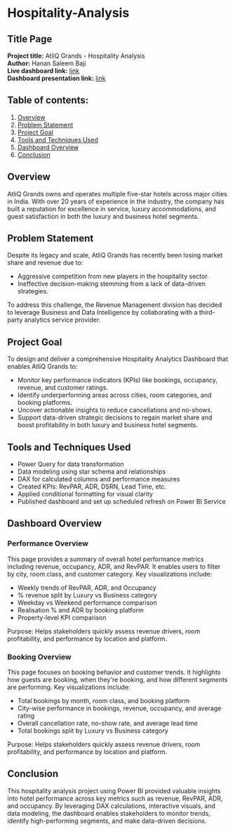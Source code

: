 # Hospitality-Analysis

## Title Page

**Project title:** AtliQ Grands - Hospitality Analysis   
**Author:** Hanan Saleem Baji  
**Live dashboard link:** [link](https://app.powerbi.com/view?r=eyJrIjoiNGVkMjUwMjYtMWE1Ny00NmFkLWE1ZGQtMjZmZTg1MTNkNTllIiwidCI6ImM2ZTU0OWIzLTVmNDUtNDAzMi1hYWU5LWQ0MjQ0ZGM1YjJjNCJ9)      
**Dashboard presentation link:** [link](https://drive.google.com/file/d/1Wr8OOtT_Xz8mLPDmhwlVQjHNCE68Nnnn/view?usp=sharing)


## Table of contents:

1. [Overview](#overview)
2. [Problem Statement](#problem-statement)
3. [Project Goal](#project-goal)
4. [Tools and Techniques Used](#tools-and-techniques-used)
5. [Dashboard Overview](#dashboard-overview)
6. [Conclusion](#conclusion)

## Overview

AtliQ Grands owns and operates multiple five-star hotels across major cities in India. With over 20 years of experience in the industry, the company has built a reputation for excellence in service, luxury accommodations, and guest satisfaction in both the luxury and business hotel segments.

## Problem Statement

Despite its legacy and scale, AtliQ Grands has recently been losing market share and revenue due to:  
- Aggressive competition from new players in the hospitality sector.  
- Ineffective decision-making stemming from a lack of data-driven strategies.

To address this challenge, the Revenue Management division has decided to leverage Business and Data Intelligence by collaborating with a third-party analytics service provider.

## Project Goal

To design and deliver a comprehensive Hospitality Analytics Dashboard that enables AtliQ Grands to:
- Monitor key performance indicators (KPIs) like bookings, occupancy, revenue, and customer ratings.
- Identify underperforming areas across cities, room categories, and booking platforms.
- Uncover actionable insights to reduce cancellations and no-shows.
- Support data-driven strategic decisions to regain market share and boost profitability in both luxury and business hotel segments.

## Tools and Techniques Used

- Power Query for data transformation
- Data modeling using star schema and relationships
- DAX for calculated columns and performance measures
- Created KPIs: RevPAR, ADR, DSRN, Lead Time, etc.
- Applied conditional formatting for visual clarity
- Published dashboard and set up scheduled refresh on Power BI Service
  
## Dashboard Overview

### Performance Overview
 
 This page provides a summary of overall hotel performance metrics including revenue, occupancy, ADR, and RevPAR. It enables users to filter by city, room class, and customer category. Key visualizations include:

  - Weekly trends of RevPAR, ADR, and Occupancy
  - % revenue split by Luxury vs Business category
  - Weekday vs Weekend performance comparison
  - Realisation % and ADR by booking platform
  - Property-level KPI comparison

Purpose: Helps stakeholders quickly assess revenue drivers, room profitability, and performance by location and platform.


### Booking Overview 

This page focuses on booking behavior and customer trends. It highlights how guests are booking, when they're booking, and how different segments are performing. Key visualizations include:

  - Total bookings by month, room class, and booking platform
  - City-wise performance in bookings, revenue, occupancy, and average rating
  - Overall cancellation rate, no-show rate, and average lead time
  - Total bookings split by Luxury vs Business category

Purpose: Helps stakeholders quickly assess revenue drivers, room profitability, and performance by location and platform.

## Conclusion

This hospitality analysis project using Power BI provided valuable insights into hotel performance across key metrics such as revenue, RevPAR, ADR, and occupancy. By leveraging DAX calculations, interactive visuals, and data modeling, the dashboard enables stakeholders to monitor trends, identify high-performing segments, and make data-driven decisions.
